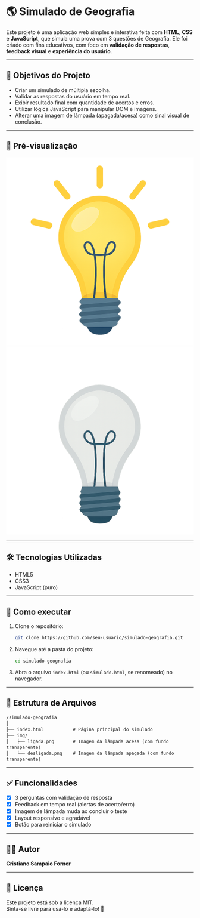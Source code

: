# 🌎 Simulado de Geografia

Este projeto é uma aplicação web simples e interativa feita com **HTML**, **CSS** e **JavaScript**, que simula uma prova com 3 questões de Geografia. Ele foi criado com fins educativos, com foco em **validação de respostas**, **feedback visual** e **experiência do usuário**.

---

## 🎯 Objetivos do Projeto

- Criar um simulado de múltipla escolha.
- Validar as respostas do usuário em tempo real.
- Exibir resultado final com quantidade de acertos e erros.
- Utilizar lógica JavaScript para manipular DOM e imagens.
- Alterar uma imagem de lâmpada (apagada/acesa) como sinal visual de conclusão.

---

## 📸 Pré-visualização

![Lâmpada Acesa](./img/ligada.png)  
![Lâmpada Apagada](./img/desligada.png)

---

## 🛠️ Tecnologias Utilizadas

- HTML5
- CSS3
- JavaScript (puro)

---

## 🚀 Como executar

1. Clone o repositório:
   ```bash
   git clone https://github.com/seu-usuario/simulado-geografia.git
   ```

2. Navegue até a pasta do projeto:
   ```bash
   cd simulado-geografia
   ```

3. Abra o arquivo `index.html` (ou `simulado.html`, se renomeado) no navegador.

---

## 📂 Estrutura de Arquivos

```
/simulado-geografia
│
├── index.html           # Página principal do simulado
├── img/
│   ├── ligada.png       # Imagem da lâmpada acesa (com fundo transparente)
│   └── desligada.png    # Imagem da lâmpada apagada (com fundo transparente)
```

---

## ✅ Funcionalidades

- [x] 3 perguntas com validação de resposta
- [x] Feedback em tempo real (alertas de acerto/erro)
- [x] Imagem de lâmpada muda ao concluir o teste
- [x] Layout responsivo e agradável
- [x] Botão para reiniciar o simulado

---

## 🙋‍♂️ Autor

**Cristiano Sampaio Forner**  


---

## 📄 Licença

Este projeto está sob a licença MIT.  
Sinta-se livre para usá-lo e adaptá-lo! 🌱
